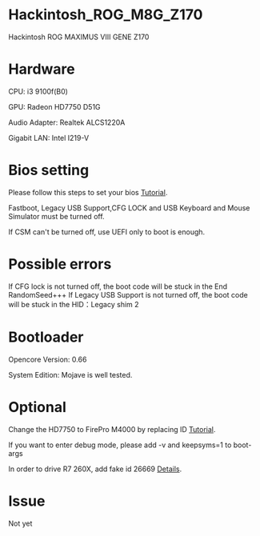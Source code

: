# Hackintosh_ROG_M8G_Z170
Hackintosh ROG MAXIMUS VIII GENE Z170

# Hardware
CPU: i3 9100f(B0)

GPU: Radeon HD7750 D51G 

Audio Adapter: Realtek ALCS1220A

Gigabit LAN: Intel I219-V

# Bios setting

Please follow this steps to set your bios [Tutorial](https://jingyan.baidu.com/article/90bc8fc822c5d8b752640c1c.html).

Fastboot, Legacy USB Support,CFG LOCK and USB Keyboard and Mouse Simulator must be turned off.

If CSM can't be turned off, use UEFI only to boot is enough.

# Possible errors

If CFG lock is not turned off, the boot code will be stuck in the End RandomSeed+++
If Legacy USB Support is not turned off, the boot code will be stuck in the HID：Legacy shim 2

# Bootloader

Opencore Version: 0.66

System Edition: Mojave is well tested.

# Optional

Change the HD7750 to FirePro M4000 by replacing ID [Tutorial](https://zhuanlan.zhihu.com/p/351441674).

If you want to enter debug mode, please add -v and keepsyms=1 to boot-args

In order to drive R7 260X, add fake id 26669 [Details](https://www.it610.com/article/1304122155595763712.htm).

# Issue

Not yet
